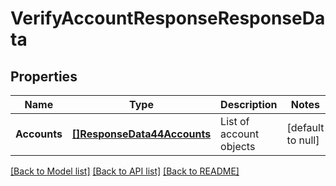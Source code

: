 # VerifyAccountResponseResponseData

## Properties
Name | Type | Description | Notes
------------ | ------------- | ------------- | -------------
**Accounts** | [**[]ResponseData44Accounts**](ResponseData44_accounts.md) | List of account objects | [default to null]

[[Back to Model list]](../README.md#documentation-for-models) [[Back to API list]](../README.md#documentation-for-api-endpoints) [[Back to README]](../README.md)

